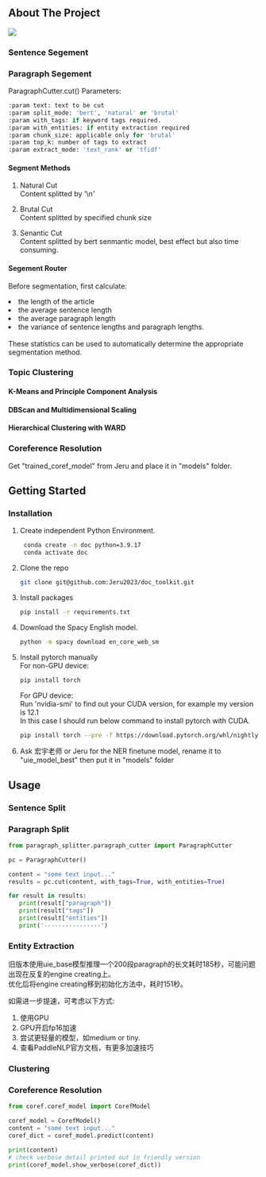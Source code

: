 <!-- ABOUT THE PROJECT -->
## About The Project
<img src="images/layout.png">

### Sentence Segement

### Paragraph Segement
ParagraphCutter.cut() Parameters:<br>
```Python  
:param text: text to be cut
:param split_mode: 'bert', 'natural' or 'brutal'
:param with_tags: if keyword tags required.
:param with_entities: if entity extraction required
:param chunk_size: applicable only for 'brutal'
:param top_k: number of tags to extract
:param extract_mode: 'text_rank' or 'tfidf'
```

#### Segment Methods
1. Natural Cut<br>
   Content splitted by '\n'
   
3. Brutal Cut<br>
   Content splitted by specified chunk size
   
5. Senantic Cut<br>
   Content splitted by bert senmantic model, best effect but also time consuming.

#### Segement Router
Before segmentation, first calculate:<br>
<li>the length of the article</li>
<li>the average sentence length</li>
<li>the average paragraph length</li>
<li>the variance of sentence lengths and paragraph lengths. </li>
<br>
These statistics can be used to automatically determine the appropriate segmentation method.

### Topic Clustering
#### K-Means and Principle Component Analysis
#### DBScan and Multidimensional Scaling
#### Hierarchical Clustering with WARD

### Coreference Resolution
Get "trained_coref_model" from Jeru and place it in "models" folder.

<!-- GETTING STARTED -->
## Getting Started

### Installation

1. Create independent Python Environment.
   ```sh    
    conda create -n doc python=3.9.17
    conda activate doc
   ```
2. Clone the repo
   ```sh
   git clone git@github.com:Jeru2023/doc_toolkit.git
   ```
3. Install packages
   ```sh
   pip install -r requirements.txt
   ```
4. Download the Spacy English model.
   ```sh
   python -m spacy download en_core_web_sm
   ```
5. Install pytorch manually<br>
   For non-GPU device:
   ```sh
   pip install torch
   ```

   For GPU device:<br>
   Run 'nvidia-smi' to find out your CUDA version, for example my version is 12.1<br>
   In this case I should run below command to install pytorch with CUDA.
   ```sh
   pip install torch --pre -f https://download.pytorch.org/whl/nightly/cu121/torch_nightly.html
   ```
6. Ask 宏宇老师 or Jeru for the NER finetune model, rename it to "uie_model_best" then put it in "models" folder

## Usage
### Sentence Split

### Paragraph Split

```python
from paragraph_splitter.paragraph_cutter import ParagraphCutter

pc = ParagraphCutter()

content = "some text input..."
results = pc.cut(content, with_tags=True, with_entities=True)

for result in results:
   print(result["paragraph"])
   print(result["tags"])
   print(result["entities"])
   print('----------------')
```
### Entity Extraction
旧版本使用uie_base模型推理一个200段paragraph的长文耗时185秒，可能问题出现在反复的engine creating上。<br>
优化后将engine creating移到初始化方法中，耗时151秒。<br>

如需进一步提速，可考虑以下方式:<br>
1. 使用GPU<br>
2. GPU开启fp16加速<br>
3. 尝试更轻量的模型，如medium or tiny.<br>
4. 查看PaddleNLP官方文档，有更多加速技巧<br>

### Clustering

### Coreference Resolution
```python
from coref.coref_model import CorefModel

coref_model = CorefModel()
content = "some text input..."
coref_dict = coref_model.predict(content)

print(content)
# check verbose detail printed out in friendly version
print(coref_model.show_verbose(coref_dict))
```
